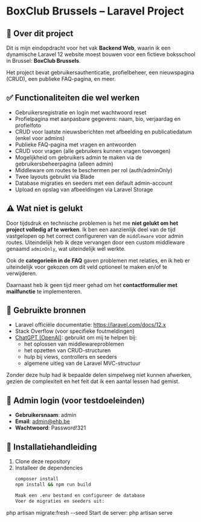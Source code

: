 # BoxClub Brussels – Laravel Project

## 🥊 Over dit project

Dit is mijn eindopdracht voor het vak **Backend Web**, waarin ik een dynamische Laravel 12 website moest bouwen voor een fictieve boksschool in Brussel: **BoxClub Brussels**.

Het project bevat gebruikersauthenticatie, profielbeheer, een nieuwspagina (CRUD), een publieke FAQ-pagina, en meer.

## ✅ Functionaliteiten die wel werken

- Gebruikersregistratie en login met wachtwoord reset
- Profielpagina met aanpasbare gegevens: naam, bio, verjaardag en profielfoto
- CRUD voor laatste nieuwsberichten met afbeelding en publicatiedatum (enkel voor admins)
- Publieke FAQ-pagina met vragen en antwoorden
- CRUD voor vragen (alle gebruikers kunnen vragen toevoegen)
- Mogelijkheid om gebruikers admin te maken via de gebruikersbeheerpagina (alleen admin)
- Middleware om routes te beschermen per rol (auth/adminOnly)
- Twee layouts gebruikt via Blade
- Database migraties en seeders met een default admin-account
- Upload en opslag van afbeeldingen via Laravel Storage

## ⚠ Wat niet is gelukt

Door tijdsdruk en technische problemen is het me **niet gelukt om het project volledig af te werken**. Ik ben een aanzienlijk deel van de tijd vastgelopen op het correct configureren van de `middleware` voor admin routes. Uiteindelijk heb ik deze vervangen door een custom middleware genaamd `adminOnly`, wat uiteindelijk wél werkte.

Ook de **categorieën in de FAQ** gaven problemen met relaties, en ik heb er uiteindelijk voor gekozen om dit veld optioneel te maken en/of te verwijderen.

Daarnaast heb ik geen tijd meer gehad om het **contactformulier met mailfunctie** te implementeren.

## 🧠 Gebruikte bronnen

- Laravel officiële documentatie: https://laravel.com/docs/12.x
- Stack Overflow (voor specifieke foutmeldingen)
- [ChatGPT (OpenAI)](https://chat.openai.com): gebruikt om mij te helpen bij:
  - het oplossen van middlewareproblemen
  - het opzetten van CRUD-structuren
  - hulp bij views, controllers en seeders
  - algemene uitleg van de Laravel MVC-structuur

Zonder deze hulp had ik bepaalde delen simpelweg niet kunnen afwerken, gezien de complexiteit en het feit dat ik een aantal lessen had gemist.

## 👤 Admin login (voor testdoeleinden)

- **Gebruikersnaam**: admin  
- **Email**: admin@ehb.be  
- **Wachtwoord**: Password!321

## 📂 Installatiehandleiding

1. Clone deze repository  
2. Installeer de dependencies  
   ```bash
   composer install
   npm install && npm run build

   Maak een .env bestand en configureer de database
   Voer de migraties en seeders uit:
php artisan migrate:fresh --seed
Start de server:
php artisan serve
